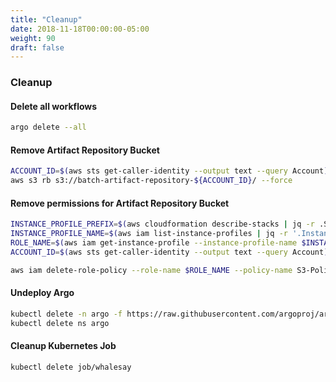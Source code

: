 ```yaml
---
title: "Cleanup"
date: 2018-11-18T00:00:00-05:00
weight: 90
draft: false
---
```


### Cleanup

#### Delete all workflows

```bash
argo delete --all
```

#### Remove Artifact Repository Bucket

```bash
ACCOUNT_ID=$(aws sts get-caller-identity --output text --query Account)
aws s3 rb s3://batch-artifact-repository-${ACCOUNT_ID}/ --force
```

#### Remove permissions for Artifact Repository Bucket
```bash
INSTANCE_PROFILE_PREFIX=$(aws cloudformation describe-stacks | jq -r .Stacks[].StackName | grep eksctl-eksworkshop-eksctl-nodegroup)
INSTANCE_PROFILE_NAME=$(aws iam list-instance-profiles | jq -r '.InstanceProfiles[].InstanceProfileName' | grep $INSTANCE_PROFILE_PREFIX)
ROLE_NAME=$(aws iam get-instance-profile --instance-profile-name $INSTANCE_PROFILE_NAME | jq -r '.InstanceProfile.Roles[] | .RoleName')
ACCOUNT_ID=$(aws sts get-caller-identity --output text --query Account)

aws iam delete-role-policy --role-name $ROLE_NAME --policy-name S3-Policy-For-Worker
```

#### Undeploy Argo

```bash
kubectl delete -n argo -f https://raw.githubusercontent.com/argoproj/argo/v2.2.1/manifests/install.yaml
kubectl delete ns argo
```

#### Cleanup Kubernetes Job

```bash
kubectl delete job/whalesay
```
